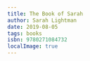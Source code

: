 ```yaml
---
title: The Book of Sarah
author: Sarah Lightman
date: 2019-08-05
tags: books
isbn: 9780271084732
localImage: true
---
```

